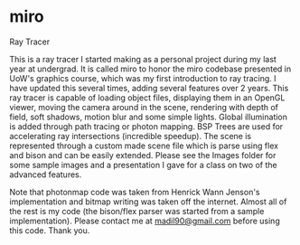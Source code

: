 # miro
Ray Tracer

This is a ray tracer I started making as a personal project during my last year at undergrad. It is called miro to honor the miro codebase presented in UoW's graphics course, which was my first introduction to ray tracing. I have updated this several times, adding several features over 2 years. This ray tracer is capable of loading object files, displaying them in an OpenGL viewer, moving the camera around in the scene, rendering with depth of field, soft shadows, motion blur and some simple lights. Global illumination is added through path tracing or photon mapping. BSP Trees are used for accelerating ray intersections (incredible speedup). The scene is represented through a custom made scene file which is parse using flex and bison and can be easily extended. Please see the Images folder for some sample images and a presentation I gave for a class on two of the advanced features.

Note that photonmap code was taken from Henrick Wann Jenson's implementation and bitmap writing was taken off the internet. Almost all of the rest is my code (the bison/flex parser was started from a sample implementation). Please contact me at madil90@gmail.com before using this code. Thank you.
